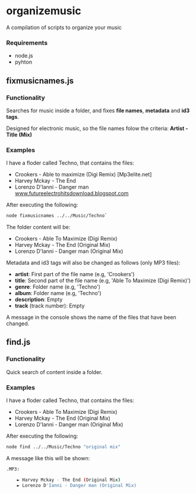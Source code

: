 # organizemusic
A compilation of scripts to organize your music

### Requirements
- node.js
- pyhton

## fixmusicnames.js
### Functionality
Searches for music inside a folder, and fixes __file names__, __metadata__ and __id3 tags__.

Designed for electronic music, so the file names folow the criteria: __Artist - Title (Mix)__

### Examples
I have a floder called Techno, that contains the files:
- Crookers - Able to maximize (Digi Remix) [Mp3elite.net]
- Harvey Mckay - The End
- Lorenzo D'Ianni - Danger man www.futureelectrohitsdownload.blogspot.com

After executing the following:

```sh
node fixmusicnames ../../Music/Techno`
```

The folder content will be:
- Crookers - Able To Maximize (Digi Remix)
- Harvey Mckay - The End (Original Mix)
- Lorenzo D'Ianni - Danger man (Original Mix)

Metadata and id3 tags will also be changed as follows (only MP3 files):
- __artist__: First part of the file name (e.g, 'Crookers')
- __title__: Second part of the file name (e.g, 'Able To Maximize (Digi Remix)')
- __genre__: Folder name (e.g, 'Techno')
- __album__: Folder name (e.g, 'Techno')
- __description__: Empty
- __track__ (track number): Empty

A message in the console shows the name of the files that have been changed.

## find.js
### Functionality
Quick search of content inside a folder.

### Examples
I have a floder called Techno, that contains the files:
- Crookers - Able To Maximize (Digi Remix)
- Harvey Mckay - The End (Original Mix)
- Lorenzo D'Ianni - Danger man (Original Mix)

After executing the following:

```sh
node find ../../Music/Techno "original mix"
```

A message like this will be shown:

```sh
.MP3:

    ► Harvey Mckay - The End (Original Mix)
    ► Lorenzo D'Ianni - Danger man (Original Mix)
```
